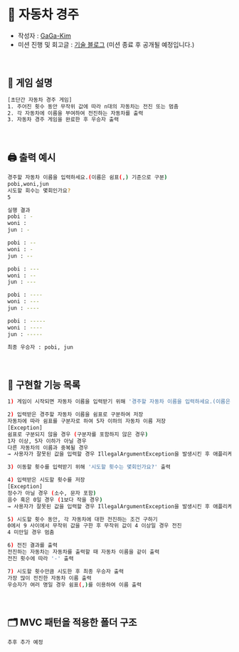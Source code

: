 <h1> 🚗 자동차 경주 </h1>

- 작성자 : [GaGa-Kim](https://github.com/GaGa-Kim/java-racingcar-6/tree/GaGa-Kim)
- 미션 진행 및 회고글 : [기술 블로그](https://gaga-kim.tistory.com/1662) (미션 종료 후 공개될 예정입니다.)
<br>

<h2> 📍 게임 설명 </h2>

```bash
[초단간 자동차 경주 게임]
1. 주어진 횟수 동안 무작위 값에 따라 n대의 자동차는 전진 또는 멈춤
2. 각 자동차에 이름을 부여하여 전진하는 자동차를 출력
3. 자동차 경주 게임을 완료한 후 우승자 출력
```
<br>

<h2> 🖨 출력 예시 </h2>

```bash
경주할 자동차 이름을 입력하세요.(이름은 쉼표(,) 기준으로 구분)
pobi,woni,jun
시도할 회수는 몇회인가요?
5

실행 결과
pobi : -
woni : 
jun : -

pobi : --
woni : -
jun : --

pobi : ---
woni : --
jun : ---

pobi : ----
woni : ---
jun : ----

pobi : -----
woni : ----
jun : -----

최종 우승자 : pobi, jun
```
<br>

<h2> 📄 구현할 기능 목록 </h2>

```bash
1) 게임이 시작되면 자동차 이름을 입력받기 위해 '경주할 자동차 이름을 입력하세요.(이름은 쉼표(,) 기준으로 구분)' 출력

2) 입력받은 경주할 자동차 이름을 쉼표로 구분하여 저장
자동차에 따라 쉼표를 구분자로 하여 5자 이하의 자동차 이름 저장
[Exception]
쉼표로 구분되지 않을 경우 (구분자를 포함하지 않은 경우)
1자 이상, 5자 이하가 아닐 경우
다른 자동차의 이름과 중복될 경우
→ 사용자가 잘못된 값을 입력할 경우 IllegalArgumentException을 발생시킨 후 애플리케이션 종료

3) 이동할 횟수를 입력받기 위해 '시도할 횟수는 몇회인가요?' 출력

4) 입력받은 시도할 횟수를 저장
[Exception]
정수가 아닐 경우 (소수, 문자 포함)
음수 혹은 0일 경우 (1보다 작을 경우)
→ 사용자가 잘못된 값을 입력할 경우 IllegalArgumentException을 발생시킨 후 애플리케이션 종료

5) 시도할 횟수 동안, 각 자동차에 대한 전진하는 조건 구하기
0에서 9 사이에서 무작위 값을 구한 후 무작위 값이 4 이상일 경우 전진
4 미만일 경우 멈춤

6) 전진 결과를 출력
전진하는 자동차는 자동차를 출력할 때 자동차 이름을 같이 출력
전진 횟수에 따라 '-' 출력

7) 시도할 횟수만큼 시도한 후 최종 우승자 출력
가장 많이 전진한 자동차 이름 출력
우승자가 여러 명일 경우 쉼표(,)를 이용하여 이름 출력
```
<br>

<h2> 🗂 MVC 패턴을 적용한 폴더 구조 </h2>

```bash
추후 추가 예정
```